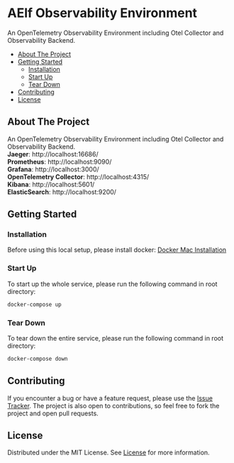 # AElf Observability Environment

An OpenTelemetry Observability Environment including Otel Collector and Observability Backend.

- [About The Project](#about-the-project)
- [Getting Started](#getting-started)
  - [Installation](#installation)
  - [Start Up](#start-up)
  - [Tear Down](#tear-down)
- [Contributing](#contributing)
- [License](#license)

## About The Project

An OpenTelemetry Observability Environment including Otel Collector and Observability Backend.  
**Jaeger**: http://localhost:16686/  
**Prometheus**: http://localhost:9090/  
**Grafana**: http://localhost:3000/  
**OpenTelemetry Collector**: http://localhost:4315/  
**Kibana**: http://localhost:5601/  
**ElasticSearch**: http://localhost:9200/  

## Getting Started

### Installation

Before using this local setup, please install docker:
[Docker Mac Installation](https://docs.docker.com/desktop/install/mac-install/)

### Start Up

To start up the whole service, please run the following command in root directory:

```bash
docker-compose up
```

### Tear Down

To tear down the entire service, please run the following command in root directory:

```bash
docker-compose down
```

## Contributing

If you encounter a bug or have a feature request, please use the [Issue Tracker](https://github.com/AElfProject/aelf-observability-setup/issues/new). The project is also open to contributions, so feel free to fork the project and open pull requests.

## License

Distributed under the MIT License. See [License](LICENSE) for more information.

